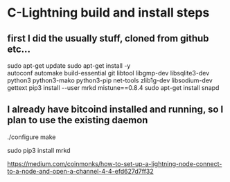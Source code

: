 # C-Lightning build and install steps 

## first I did the usually stuff, cloned from github etc...
sudo apt-get update
sudo apt-get install -y \
  autoconf automake build-essential git libtool libgmp-dev libsqlite3-dev \
  python3 python3-mako python3-pip net-tools zlib1g-dev libsodium-dev \
  gettext
pip3 install --user mrkd mistune==0.8.4
sudo apt-get install snapd <!-- not sure if you need this, but installing it just in case --> 
## I already have bitcoind installed and running, so I plan to use the existing daemon
./configure
make

sudo pip3 install mrkd <!-- had to install this after getting an error *mrkd: not found* -->

https://medium.com/coinmonks/how-to-set-up-a-lightning-node-connect-to-a-node-and-open-a-channel-4-4-efd627d7ff32